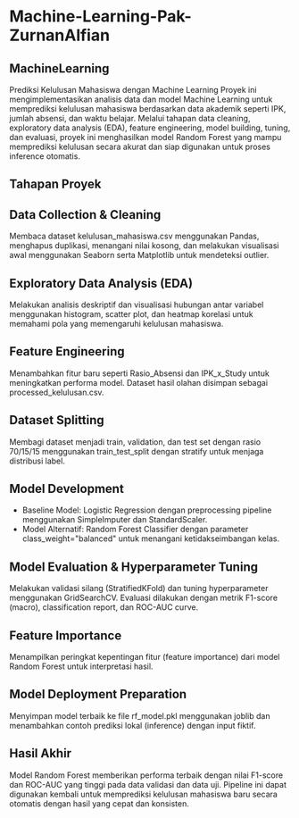 # Machine-Learning-Pak-ZurnanAlfian

## MachineLearning
Prediksi Kelulusan Mahasiswa dengan Machine Learning
Proyek ini mengimplementasikan analisis data dan model Machine Learning untuk memprediksi kelulusan mahasiswa berdasarkan data akademik seperti IPK, jumlah absensi, dan waktu belajar. Melalui tahapan data cleaning, exploratory data analysis (EDA), feature engineering, model building, tuning, dan evaluasi, proyek ini menghasilkan model Random Forest yang mampu memprediksi kelulusan secara akurat dan siap digunakan untuk proses inference otomatis.

## Tahapan Proyek

## Data Collection & Cleaning
Membaca dataset kelulusan_mahasiswa.csv menggunakan Pandas, menghapus duplikasi, menangani nilai kosong, dan melakukan visualisasi awal menggunakan Seaborn serta Matplotlib untuk mendeteksi outlier.

## Exploratory Data Analysis (EDA)
Melakukan analisis deskriptif dan visualisasi hubungan antar variabel menggunakan histogram, scatter plot, dan heatmap korelasi untuk memahami pola yang memengaruhi kelulusan mahasiswa.

## Feature Engineering
Menambahkan fitur baru seperti Rasio_Absensi dan IPK_x_Study untuk meningkatkan performa model. Dataset hasil olahan disimpan sebagai processed_kelulusan.csv.

## Dataset Splitting
Membagi dataset menjadi train, validation, dan test set dengan rasio 70/15/15 menggunakan train_test_split dengan stratify untuk menjaga distribusi label.

## Model Development
- Baseline Model: Logistic Regression dengan preprocessing pipeline menggunakan SimpleImputer dan StandardScaler.
- Model Alternatif: Random Forest Classifier dengan parameter class_weight="balanced" untuk menangani ketidakseimbangan kelas.

## Model Evaluation & Hyperparameter Tuning
Melakukan validasi silang (StratifiedKFold) dan tuning hyperparameter menggunakan GridSearchCV. Evaluasi dilakukan dengan metrik F1-score (macro), classification report, dan ROC-AUC curve.

## Feature Importance
Menampilkan peringkat kepentingan fitur (feature importance) dari model Random Forest untuk interpretasi hasil.

## Model Deployment Preparation
Menyimpan model terbaik ke file rf_model.pkl menggunakan joblib dan menambahkan contoh prediksi lokal (inference) dengan input fiktif.

## Hasil Akhir
Model Random Forest memberikan performa terbaik dengan nilai F1-score dan ROC-AUC yang tinggi pada data validasi dan data uji. Pipeline ini dapat digunakan kembali untuk memprediksi kelulusan mahasiswa baru secara otomatis dengan hasil yang cepat dan konsisten.
